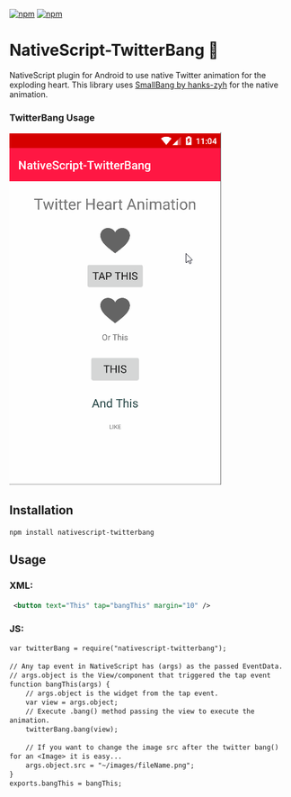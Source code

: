 [![npm](https://img.shields.io/npm/v/nativescript-twitterbang.svg)](https://www.npmjs.com/package/nativescript-twitterbang)
[![npm](https://img.shields.io/npm/dt/nativescript-twitterbang.svg?label=npm%20downloads)](https://www.npmjs.com/package/nativescript-twitterbang)

# NativeScript-TwitterBang :heartbeat:

NativeScript plugin for Android to use native Twitter animation for the exploding heart. 
This library uses [SmallBang by hanks-zyh](https://github.com/hanks-zyh/SmallBang) for the native animation.

### TwitterBang Usage 

![TwitterBang](twitterBang.gif)

## Installation
`npm install nativescript-twitterbang`

## Usage

### XML:
```XML
 <button text="This" tap="bangThis" margin="10" />
```

### JS:
```JS
var twitterBang = require("nativescript-twitterbang");

// Any tap event in NativeScript has (args) as the passed EventData.
// args.object is the View/component that triggered the tap event
function bangThis(args) {
    // args.object is the widget from the tap event.
    var view = args.object;
    // Execute .bang() method passing the view to execute the animation.
    twitterBang.bang(view);

    // If you want to change the image src after the twitter bang() for an <Image> it is easy...
    args.object.src = "~/images/fileName.png";
}
exports.bangThis = bangThis; 
```
